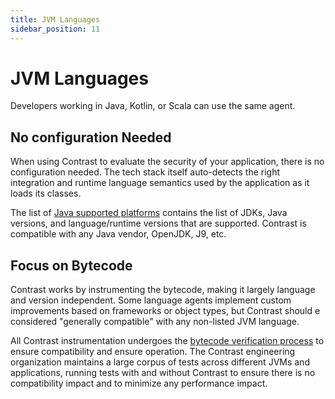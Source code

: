 ```yaml
---
title: JVM Languages
sidebar_position: 11
---
```


# JVM Languages

Developers working in Java, Kotlin, or Scala can use the same agent.

## No configuration Needed

When using Contrast to evaluate the security of your application, there is no configuration needed. The tech stack itself auto-detects the right integration and runtime language semantics used by the application as it loads its classes.

The list of [Java supported platforms](https://docs.contrastsecurity.com/en/java-supported-technologies.html) contains the list of JDKs, Java versions, and language/runtime versions that are supported. Contrast is compatible with any Java vendor, OpenJDK, J9, etc.

## Focus on Bytecode

Contrast works by instrumenting the bytecode, making it largely language and version independent. Some language agents implement custom improvements based on frameworks or object types, but Contrast should e considered "generally compatible" with any non-listed JVM language.

All Contrast instrumentation undergoes the [bytecode verification process](https://www.oracle.com/java/technologies/security-in-java.html#:~:text=The%20bytecode%20verifier%20acts%20as,has%20passed%20the%20verifier's%20tests.) to ensure compatibility and ensure operation. The Contrast engineering organization maintains a large corpus of tests across different JVMs and applications, running tests with and without Contrast to ensure there is no compatibility impact and to minimize any performance impact.